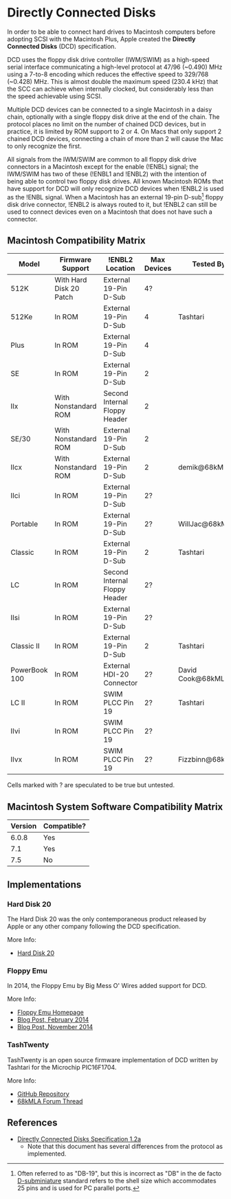 # Directly Connected Disks 

In order to be able to connect hard drives to Macintosh computers before adopting SCSI with the Macintosh Plus, Apple created the **Directly Connected Disks** (DCD) specification.

DCD uses the floppy disk drive controller (IWM/SWIM) as a high-speed serial interface communicating a high-level protocol at 47/96 (~0.490) MHz using a 7-to-8 encoding which reduces the effective speed to 329/768 (~0.428) MHz.  This is almost double the maximum speed (230.4 kHz) that the SCC can achieve when internally clocked, but considerably less than the speed achievable using SCSI.

Multiple DCD devices can be connected to a single Macintosh in a daisy chain, optionally with a single floppy disk drive at the end of the chain.  The protocol places no limit on the number of chained DCD devices, but in practice, it is limited by ROM support to 2 or 4.  On Macs that only support 2 chained DCD devices, connecting a chain of more than 2 will cause the Mac to only recognize the first.

All signals from the IWM/SWIM are common to all floppy disk drive connectors in a Macintosh except for the enable (!ENBL) signal; the IWM/SWIM has two of these (!ENBL1 and !ENBL2) with the intention of being able to control two floppy disk drives.  All known Macintosh ROMs that have support for DCD will only recognize DCD devices when !ENBL2 is used as the !ENBL signal.  When a Macintosh has an external 19-pin D-sub[^1] floppy disk drive connector, !ENBL2 is always routed to it, but !ENBL2 can still be used to connect devices even on a Macintosh that does not have such a connector.

## Macintosh Compatibility Matrix

| Model         | Firmware Support        | !ENBL2 Location               | Max Devices | Tested By         |
| ------------- | ----------------------- | ----------------------------- | ----------- | ----------------- |
| 512K          | With Hard Disk 20 Patch | External 19-Pin D-Sub         | 4?          |                   |
| 512Ke         | In ROM                  | External 19-Pin D-Sub         | 4           | Tashtari          |
| Plus          | In ROM                  | External 19-Pin D-Sub         | 4           |                   |
| SE            | In ROM                  | External 19-Pin D-Sub         | 2           |                   |
| IIx           | With Nonstandard ROM    | Second Internal Floppy Header | 2           |                   |
| SE/30         | With Nonstandard ROM    | External 19-Pin D-Sub         | 2           |                   |
| IIcx          | With Nonstandard ROM    | External 19-Pin D-Sub         | 2           | demik@68kMLA      |
| IIci          | In ROM                  | External 19-Pin D-Sub         | 2?          |                   |
| Portable      | In ROM                  | External 19-Pin D-Sub         | 2?          | WillJac@68kMLA    |
| Classic       | In ROM                  | External 19-Pin D-Sub         | 2           | Tashtari          |
| LC            | In ROM                  | Second Internal Floppy Header | 2?          |                   |
| IIsi          | In ROM                  | External 19-Pin D-Sub         | 2?          |                   |
| Classic II    | In ROM                  | External 19-Pin D-Sub         | 2           | Tashtari          |
| PowerBook 100 | In ROM                  | External HDI-20 Connector     | 2?          | David Cook@68kMLA |
| LC II         | In ROM                  | SWIM PLCC Pin 19              | 2?          | Tashtari          |
| IIvi          | In ROM                  | SWIM PLCC Pin 19              | 2?          |                   |
| IIvx          | In ROM                  | SWIM PLCC Pin 19              | 2?          | Fizzbinn@68kMLA   |

Cells marked with ? are speculated to be true but untested.

## Macintosh System Software Compatibility Matrix

| Version | Compatible? |
| ------- | ----------- |
| 6.0.8   | Yes         |
| 7.1     | Yes         |
| 7.5     | No          |

## Implementations

### Hard Disk 20

The Hard Disk 20 was the only contemporaneous product released by Apple or any other company following the DCD specification.

More Info:
  * [Hard Disk 20](https://en.wikipedia.org/wiki/Hard_Disk_20)

### Floppy Emu

In 2014, the Floppy Emu by Big Mess O' Wires added support for DCD.

More Info:
  * [Floppy Emu Homepage](https://www.bigmessowires.com/floppy-emu/)
  * [Blog Post, February 2014](https://www.bigmessowires.com/2014/02/06/emulating-the-apple-hd20/)
  * [Blog Post, November 2014](https://www.bigmessowires.com/2014/11/22/reverse-engineering-the-hd20/)

### TashTwenty

TashTwenty is an open source firmware implementation of DCD written by Tashtari for the Microchip PIC16F1704.

More Info:
  * [GitHub Repository](https://github.com/lampmerchant/tashtwenty/)
  * [68kMLA Forum Thread](https://68kmla.org/bb/index.php?threads/tashtwenty-single-chip-dcd-hard-disk-20-interface.39357/)

## References

  * [Directly Connected Disks Specification 1.2a](http://bitsavers.trailing-edge.com/pdf/apple/disk/hd20/Directly_Connected_Disks_Specification_1.2a_May85.pdf)
    * Note that this document has several differences from the protocol as implemented.

[^1]: Often referred to as "DB-19", but this is incorrect as "DB" in the de facto [D-subminiature](https://en.wikipedia.org/wiki/D-subminiature) standard refers to the shell size which accommodates 25 pins and is used for PC parallel ports.
